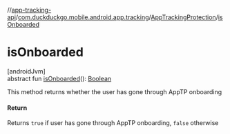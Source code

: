 //[app-tracking-api](../../../index.md)/[com.duckduckgo.mobile.android.app.tracking](../index.md)/[AppTrackingProtection](index.md)/[isOnboarded](is-onboarded.md)

# isOnboarded

[androidJvm]\
abstract fun [isOnboarded](is-onboarded.md)(): [Boolean](https://kotlinlang.org/api/latest/jvm/stdlib/kotlin/-boolean/index.html)

This method returns whether the user has gone through AppTP onboarding

#### Return

Returns `true` if user has gone through AppTP onboarding, `false` otherwise

